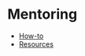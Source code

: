 # Mentoring
 
* [How-to](https://github.com/lornasw93/mentoring/blob/main/how-to.md)
* [Resources](https://github.com/lornasw93/mentoring/blob/main/resources.md)
